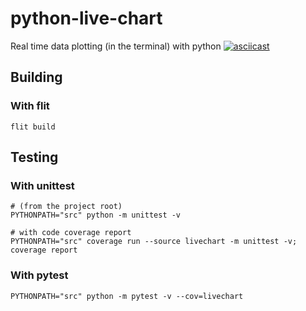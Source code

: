 # python-live-chart
Real time data plotting (in the terminal) with python
[![asciicast](https://asciinema.org/a/327214.svg)](https://asciinema.org/a/327214)

## Building
### With flit
```
flit build
```

## Testing
### With unittest
```
# (from the project root)
PYTHONPATH="src" python -m unittest -v

# with code coverage report
PYTHONPATH="src" coverage run --source livechart -m unittest -v; coverage report
```
### With pytest
```
PYTHONPATH="src" python -m pytest -v --cov=livechart
```